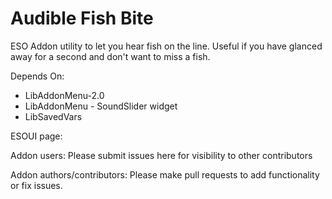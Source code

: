 # Audible Fish Bite
ESO Addon utility to let you hear fish on the line.  Useful if you have glanced away for a second and don't want to miss a fish.

Depends On:
* LibAddonMenu-2.0
* LibAddonMenu - SoundSlider widget
* LibSavedVars

ESOUI page: 

Addon users: Please submit issues here for visibility to other contributors

Addon authors/contributors: Please make pull requests to add functionality or fix issues.
